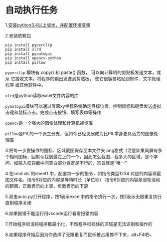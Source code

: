 # 自动执行任务

1.[安装python3.4以上版本，并配置环境变量](https://www.runoob.com/python3/python3-install.html)

2.安装依赖包

``` shell
pip install pyperclip
pip install xlrd
pip install pyautogui
pip install opencv-python
pip install pillow
```

`pyperclip` 模块有 copy() 和 paste() 函数， 可以向计算机的剪贴板发送文本，或从
它接收文本。将程序的输出发送到剪贴板， 使它很容易粘贴到邮件、文字处理程序
或其他软件中。

`xlrd`是python读取excel文件内容的库

`pyautogui`模块可以通过屏幕xy坐标系统确定目标位置，控制鼠标和键盘发送虚拟击键和鼠标点击，完成点击按钮、填写表单等操作

`opencv`是一个强大的图像处理和计算机视觉库

`pillow`是PIL的一个派生分支，但如今已经发展成为比PIL本身更具活力的图像处理库

3.把每一步要操作的图标、区域截图保存至本文件夹  png格式（注意如果同屏有多个相同图标，回默认找到最左上的一个，因此怎么截图，截多大的区域，是个学问，如输入框只截中间空白部分肯定是不行的，宗旨就是“唯一”

4.在cmd.xls 的sheet1 中，配置每一步的指令，如指令类型1234  对应的内容填截图文件名，指令5对应的内容是等待时长（单位秒） 指令6对应的内容是滚轮滚动的距离，正数表示向上滚，负数表示向下滚

5.双击auto.py打开程序，按1表示excel中的指令执行一次，按2表示无限重复执行直到程序关闭

6.如果报错不能运行用vscode运行看看报错内容

7.开始程序后请将程序框最小化，不然程序框挡住的区域是无法识别和操作的

8.如果程序开始后因为你选择了无限重复而鼠标被占用停不下来，alt+F4吧~
